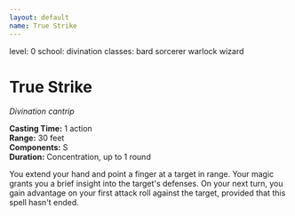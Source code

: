 ```yaml
---
layout: default
name: True Strike
---
```

level: 0
school: divination
classes: bard
         sorcerer
         warlock
         wizard

# True Strike 
_Divination cantrip_ 

**Casting Time:** 1 action    
**Range:** 30 feet    
**Components:** S    
**Duration:** Concentration, up to 1 round 

You extend your hand and point a finger at a target in range. Your magic grants you a brief insight into the target's defenses. On your next turn, you gain advantage on your first attack roll against the target, provided that this spell hasn't ended.